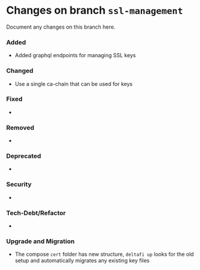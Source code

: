 # Changes on branch `ssl-management`
Document any changes on this branch here.
### Added
- Added graphql endpoints for managing SSL keys

### Changed
- Use a single ca-chain that can be used for keys

### Fixed
- 

### Removed
- 

### Deprecated
- 

### Security
- 

### Tech-Debt/Refactor
- 

### Upgrade and Migration
- The compose `cert` folder has new structure, `deltafi up` looks for the old setup and automatically migrates any existing key files
